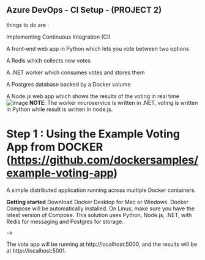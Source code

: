 ## Azure DevOps - CI Setup - (PROJECT 2)
things to do are :

Implementing Continuous Integration (CI)

A front-end web app in Python which lets you vote between two options

A Redis which collects new votes

A .NET worker which consumes votes and stores them

A Postgres database backed by a Docker volume

A Node.js web app which shows the results of the voting in real time
![image](https://github.com/Lukobet/AzureDevOPs-Practices/assets/110517150/dad9f400-8a6d-44f8-830c-97a099b60c6f)
**NOTE**: The worker microservice is written in .NET, voting is written in Python while result is written in node.js.


# Step 1 : Using the Example Voting App from DOCKER (https://github.com/dockersamples/example-voting-app)
A simple distributed application running across multiple Docker containers.

**Getting started**
Download Docker Desktop for Mac or Windows. Docker Compose will be automatically installed. On Linux, make sure you have the latest version of Compose.
This solution uses Python, Node.js, .NET, with Redis for messaging and Postgres for storage.

```
-a
```
The vote app will be running at http://localhost:5000, and the results will be at http://localhost:5001.
